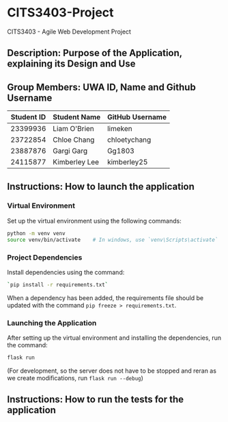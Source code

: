 # CITS3403-Project
CITS3403 - Agile Web Development Project

## Description: Purpose of the Application, explaining its Design and Use


## Group Members: UWA ID, Name and Github Username
| Student ID | Student Name     | GitHub Username |
|------------|------------------|-----------------|
| 23399936   | Liam O'Brien     | limeken         |
| 23722854   | Chloe Chang      | chloetychang    |
| 23887876   | Gargi Garg       | Gg1803          |
| 24115877   | Kimberley Lee    | kimberley25     |


## Instructions: How to launch the application
### Virtual Environment
Set up the virtual environment using the following commands:

```bash
python -m venv venv
source venv/bin/activate    # In windows, use `venv\Scripts\activate`
```

### Project Dependencies
Install dependencies using the command:
```bash
`pip install -r requirements.txt`
```

When a dependency has been added, the requirements file should be updated with the command `pip freeze > requirements.txt`.

### Launching the Application
After setting up the virtual environment and installing the dependencies, run the command:

```bash
flask run
```

(For development, so the server does not have to be stopped and reran as we create modifications, run `flask run --debug`)

## Instructions: How to run the tests for the application
